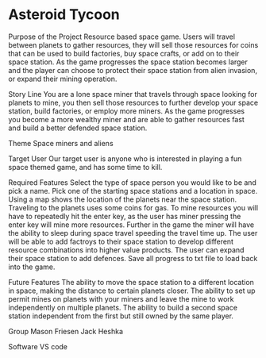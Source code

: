 # Asteroid Tycoon
Purpose of the Project
Resource based space game. Users will travel between planets to gather resources, they will sell those resources for coins that can be used to build factories, buy space crafts, or add on to their space station. As the game progresses the space station becomes larger and the player can choose to protect their space station from alien invasion, or expand their mining operation.

Story Line
You are a lone space miner that travels through space looking for planets to mine, you then sell those resources to further develop your space station, build factories, or employ more miners. As the game progresses you become a more wealthy miner and are able to gather resources fast and build a better defended space station.

Theme
Space miners and aliens

Target User
Our target user is anyone who is interested in playing a fun space themed game, and has some time to kill.


Required Features
Select the type of space person you would like to be and pick a name.
Pick one of the starting space stations and a location in space.
Using a map shows the location of the planets near the space station.
Traveling to the planets uses some coins for gas.
To mine resources you will have to repeatedly hit the enter key, as the user has miner pressing the enter key will mine more resources.
Further in the game the miner will have the ability to sleep during space travel speeding the travel time up.
The user will be able to add factroys to their space station to develop different resource combinations into higher value products.
The user can expand their space station to add defences.
Save all progress to txt file to load back into the game.

Future Features
The ability to move the space station to a different location in space, making the distance to certain planets closer.
The ability to set up permit mines on planets with your miners and leave the mine to work independently on multiple planets.
The ability to build a second space station independent from the first but still owned by the same player.

Group
Mason Friesen
Jack Heshka

Software
VS code
